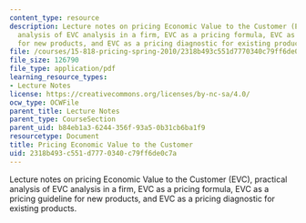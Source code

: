 ```yaml
---
content_type: resource
description: Lecture notes on pricing Economic Value to the Customer (EVC), practical
  analysis of EVC analysis in a firm, EVC as a pricing formula, EVC as a pricing guideline
  for new products, and EVC as a pricing diagnostic for existing products.
file: /courses/15-818-pricing-spring-2010/2318b493c551d7770340c79ff6de0c7a_MIT15_818S10_lec02.pdf
file_size: 126790
file_type: application/pdf
learning_resource_types:
- Lecture Notes
license: https://creativecommons.org/licenses/by-nc-sa/4.0/
ocw_type: OCWFile
parent_title: Lecture Notes
parent_type: CourseSection
parent_uid: b84eb1a3-6244-356f-93a5-0b31cb6ba1f9
resourcetype: Document
title: Pricing Economic Value to the Customer
uid: 2318b493-c551-d777-0340-c79ff6de0c7a
---
```

Lecture notes on pricing Economic Value to the Customer (EVC), practical analysis of EVC analysis in a firm, EVC as a pricing formula, EVC as a pricing guideline for new products, and EVC as a pricing diagnostic for existing products.